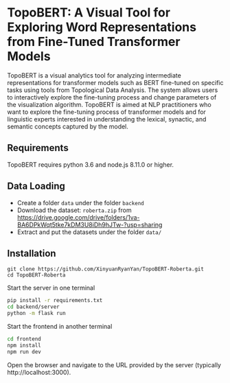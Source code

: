 # TopoBERT: A Visual Tool for Exploring Word Representations from Fine-Tuned Transformer Models

TopoBERT is a visual analytics tool for analyzing intermediate representations for transformer models such as BERT fine-tuned on specific tasks using tools from Topological Data Analysis.
The system allows users to interactively explore the fine-tuning process and change parameters of the visualization algorithm.
TopoBERT is aimed at NLP practitioners who want to explore the fine-tuning process of transformer models and for linguistic experts interested in understanding the lexical, synactic, and semantic concepts captured by the model.

## Requirements
TopoBERT requires python 3.6 and node.js 8.11.0 or higher.

## Data Loading
 * Create a folder ```data``` under the folder ```backend```
 * Download the dataset: ```roberta.zip``` from https://drive.google.com/drive/folders/1va-BA6DPkWqt5tke7kDM3U8iDh9hJTw-?usp=sharing 
 * Extract and put the datasets under the folder  ```data/```

## Installation

```
git clone https://github.com/XinyuanRyanYan/TopoBERT-Roberta.git
cd TopoBERT-Roberta
```


Start the server in one terminal 

```bash
pip install -r requirements.txt
cd backend/server
python -m flask run
```

Start the frontend in another terminal

```bash
cd frontend
npm install
npm run dev
```

Open the browser and navigate to the URL provided by the server (typically http://localhost:3000).
